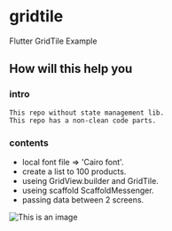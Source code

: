 # gridtile

Flutter GridTile Example

## How will this help you

### intro 
    This repo without state management lib.
    This repo has a non-clean code parts.
### contents
- local font file => 'Cairo font'.
- create a list<map> to 100 products.
- useing GridView.builder and GridTile.
- useing scaffold ScaffoldMessenger.
- passing data between 2 screens.

![This is an image](https://myoctocat.com/assets/images/readme/base-octocat.svg)
